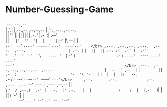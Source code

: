 # Number-Guessing-Game


###
,--.  ,--.                  ,--.                     
|  ,'.|  |,--.,--.,--,--,--.|  |-.  ,---. ,--.--.    
|  |' '  ||  ||  ||        || .-. '| .-. :|  .--'    
|  | `   |'  ''  '|  |  |  || `-' |\   --.|  |       
`--'  `--' `----' `--`--`--' `---'  `----'`--'   
</br>
 ,---. ,--.,--. ,---.  ,---.  ,---.                  
| .-. ||  ||  || .-. :(  .-' (  .-'                  
' '-' ''  ''  '\   --..-'  `).-'  `)                 
.`-  /  `----'  `----'`----' `----'                  
`---'                                                
</br>
,---.  ,--,--.,--,--,--. ,---.                      
| .-. |' ,-.  ||        || .-. :                     
' '-' '\ '-'  ||  |  |  |\   --.                     
.`-  /  `--`--'`--`--`--' `----' 
`---'</br>     ,--.       ,--.             ,--.           
,--.  ,--.`--' ,---. |  ,---.  ,--,--.|  |           
 \  `'  / ,--.(  .-' |  .-.  |' ,-.  ||  |           
  \    /  |  |.-'  `)|  | |  |\ '-'  ||  |           
   `--'   `--'`----' `--' `--' `--`--'`--' 
